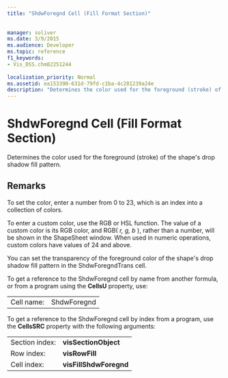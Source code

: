 ```yaml
---
title: "ShdwForegnd Cell (Fill Format Section)"
 
 
manager: soliver
ms.date: 3/9/2015
ms.audience: Developer
ms.topic: reference
f1_keywords:
- Vis_DSS.chm82251244
 
localization_priority: Normal
ms.assetid: ea153390-631d-79fd-c1ba-4c281239a24e
description: "Determines the color used for the foreground (stroke) of the shape's drop shadow fill pattern."
---
```


# ShdwForegnd Cell (Fill Format Section)

Determines the color used for the foreground (stroke) of the shape's drop shadow fill pattern.
  
## Remarks

To set the color, enter a number from 0 to 23, which is an index into a collection of colors.
  
To enter a custom color, use the RGB or HSL function. The value of a custom color is its RGB color, and RGB( *r, g, b*  ), rather than a number, will be shown in the ShapeSheet window. When used in numeric operations, custom colors have values of 24 and above. 
  
You can set the transparency of the foreground color of the shape's drop shadow fill pattern in the ShdwForegndTrans cell.
  
To get a reference to the ShdwForegnd cell by name from another formula, or from a program using the **CellsU** property, use: 
  
|||
|:-----|:-----|
| Cell name:  <br/> | ShdwForegnd  <br/> |
   
To get a reference to the ShdwForegnd cell by index from a program, use the **CellsSRC** property with the following arguments: 
  
|||
|:-----|:-----|
| Section index:  <br/> |**visSectionObject** <br/> |
| Row index:  <br/> |**visRowFill** <br/> |
| Cell index:  <br/> |**visFillShdwForegnd** <br/> |
   


